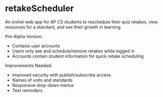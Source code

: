 # retakeScheduler
An online web app for AP CS students to reschedule their quiz retakes, view resources for a standard, and see their growth in learning.


Pre-Alpha Version:
+ Contains user accounts
+ Users only see and schedule/remove retakes while logged in
+ Accounts contain student information for quick retake scheduling

Improvements Needed:
+ Improved security with publish/subscribe access
+ Names of units and standards
+ Responsive drop-down menus
+ Text reminders
